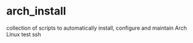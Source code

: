 # arch_install
collection of scripts to automatically install, configure and maintain Arch Linux
test ssh
